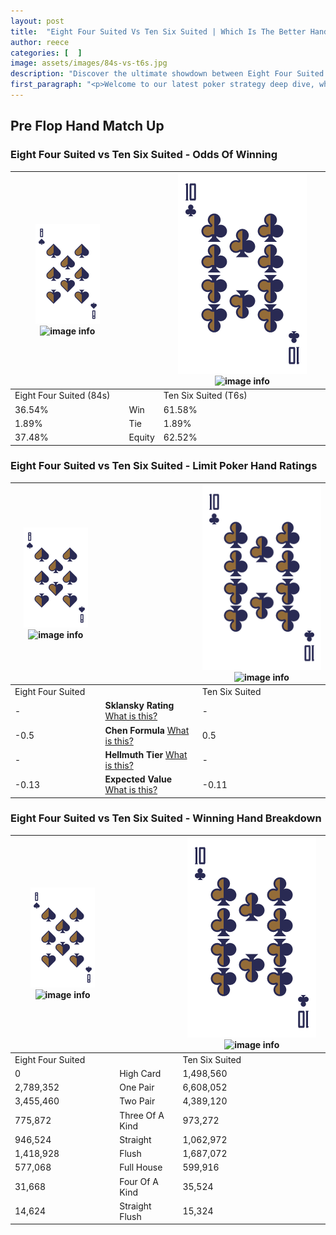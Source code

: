 ```yaml
---
layout: post
title:  "Eight Four Suited Vs Ten Six Suited | Which Is The Better Hand In Poker? A Complete Guide"
author: reece
categories: [  ]
image: assets/images/84s-vs-t6s.jpg
description: "Discover the ultimate showdown between Eight Four Suited and Ten Six Suited in poker! Uncover the odds, strategies, and scenarios where one hand triumphs over the other. Get ready to up your poker game with this thrilling analysis."
first_paragraph: "<p>Welcome to our latest poker strategy deep dive, where we're pitting two distinct hands against each other in a high-stakes showdown: Eight Four Suited vs Ten Six Suited.</p><p>In the dynamic world of poker, every decision counts, and knowing which hand holds the upper hand is key to your success at the table.</p><p>In this article, we'll dissect these two hands, explore the scenarios where one dominates the other, and equip you with the knowledge to make strategic choices that can tip the odds in your favor.</p><p>Get ready to unravel the intriguing dynamics of these poker hands and elevate your game to new heights.</p>"
---
```




[comment]: # (sp0)

## Pre Flop Hand Match Up

<div class="table hand-ratings" markdown="1"> 



### Eight Four Suited vs Ten Six Suited - Odds Of Winning


    
| ![image info](assets/images/hand1/8.png) ![image info](assets/images/hand1/4s.png) |  | ![image info](assets/images/hand2/T.png) ![image info](assets/images/hand2/6s.png) |
| -------- | -------- | -------- |
| Eight Four Suited (84s) |  | Ten Six Suited (T6s) |
| 36.54% | Win | 61.58% |
| 1.89% | Tie | 1.89% |
| 37.48% | Equity | 62.52% |




[comment]: # (sp1)



### Eight Four Suited vs Ten Six Suited - Limit Poker Hand Ratings


    
| ![image info](assets/images/hand1/8.png) ![image info](assets/images/hand1/4s.png) |  | ![image info](assets/images/hand2/T.png) ![image info](assets/images/hand2/6s.png) |
| -------- | -------- | -------- |
| Eight Four Suited |  | Ten Six Suited |
| - | **Sklansky Rating** [What is this?](/sklansky-rating-explained) | - |
| -0.5 | **Chen Formula** [What is this?](/chen-formula-explained) | 0.5 |
| - | **Hellmuth Tier** [What is this?](/Hellmuth-tier-explained) | - |
| -0.13 | **Expected Value** [What is this?](/expected-value-explained) | -0.11 |




[comment]: # (sp2)



### Eight Four Suited vs Ten Six Suited - Winning Hand Breakdown


    
| ![image info](assets/images/hand1/8.png) ![image info](assets/images/hand1/4s.png) |  | ![image info](assets/images/hand2/T.png) ![image info](assets/images/hand2/6s.png) |
| -------- | -------- | -------- |
| Eight Four Suited |  | Ten Six Suited |
| 0 | High Card | 1,498,560 |
| 2,789,352 | One Pair | 6,608,052 |
| 3,455,460 | Two Pair | 4,389,120 |
| 775,872 | Three Of A Kind | 973,272 |
| 946,524 | Straight | 1,062,972 |
| 1,418,928 | Flush | 1,687,072 |
| 577,068 | Full House | 599,916 |
| 31,668 | Four Of A Kind | 35,524 |
| 14,624 | Straight Flush | 15,324 |




[comment]: # (sp3)



</div>

[comment]: # (sp4)



[comment]: # (sp5)

